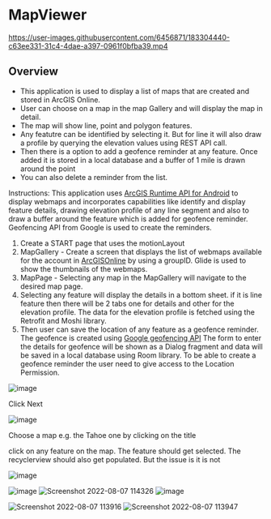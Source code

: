 # MapViewer

https://user-images.githubusercontent.com/6456871/183304440-c63ee331-31c4-4dae-a397-0961f0bfba39.mp4

## Overview

* This application is used to display a list of maps that are created and stored in ArcGIS Online.
* User can choose on a map in the map Gallery and will display the map in detail.
* The map will show line, point and polygon features. 
* Any featutre can be identified by selecting it. But for line it will also draw a profile by querying the elevation values using REST API call.
* Then there is a option to add a geofence reminder at any feature. Once added it is stored in a local database and a buffer of 1 mile is drawn around the point 
* You can also delete a reminder from the list.

Instructions:
  This application uses [ArcGIS Runtime API for Android](https://developers.arcgis.com/android/get-started/) to display webmaps and incorporates capabilities like identify and display feature details, drawing elevation profile of any line segment and also to draw a   buffer around the feature which is added for geofence reminder. Geofencing API from Google is used to create the reminders.
  1. Create a START page that uses the motionLayout
  2. MapGallery - Create a screen that displays the list of webmaps available for the account in [ArcGISOnline](https://www.arcgis.com/home/index.html) by using a groupID. Glide is used to show the thumbnails of the webmaps. 
  3. MapPage - Selecting any map in the MapGallery will navigate to the desired map page. 
  4. Selecting any feature will display the details in a bottom sheet. if it is line feature then there will be 2 tabs one for details and other for the elevation profile. The data for the elevation profile is fetched using the Retrofit and Moshi library.
  5. Then user can save the location of any feature as a geofence reminder. The geofence is created using [Google geofencing API](https://developers.google.com/location-context/geofencing) The form to enter the details for geofence will be shown as a Dialog fragment and data will be saved in a local database using Room library. To be able to create a geofence reminder the user need to give access to the Location Permission.

  

![image](https://user-images.githubusercontent.com/6456871/178089737-a06dd12f-01d4-42c2-ba1e-8a229d749e1b.png)

Click Next

![image](https://user-images.githubusercontent.com/6456871/178089744-78871245-b363-409c-a300-4f103ee04dd7.png)

Choose a map e.g. the Tahoe one by clicking on the title


click on any feature on the map. The feature should get selected. The recyclerview should also get populated. But the issue is it is not




![image](https://user-images.githubusercontent.com/6456871/179329758-5f57c1ef-ca34-4dcc-b560-bb6aaaa3600e.png)

![image](https://user-images.githubusercontent.com/6456871/179329777-2884cb3c-fa36-4029-8166-a013feb09d21.png)
![Screenshot 2022-08-07 114326](https://user-images.githubusercontent.com/6456871/183306276-54dc4941-0895-44ef-92ee-8328f25e407c.png)
![image](https://user-images.githubusercontent.com/6456871/179329793-4fc9acaa-39c2-4874-811f-4069589ee3e9.png)

![Screenshot 2022-08-07 113916](https://user-images.githubusercontent.com/6456871/183306113-8292719c-35d9-4797-9d55-ef338dac742b.png)
![Screenshot 2022-08-07 113947](https://user-images.githubusercontent.com/6456871/183306121-f63b306a-5569-4aca-a580-17ab3ffde0a7.png)


